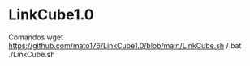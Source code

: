 # LinkCube1.0

 Comandos 
 wget https://github.com/mato176/LinkCube1.0/blob/main/LinkCube.sh / bat ./LinkCube.sh 
